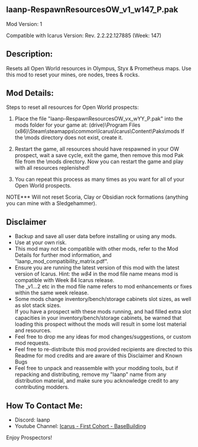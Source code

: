 laanp-RespawnResourcesOW_v1_w147_P.pak
----------------------------------------------------------------------
Mod Version: 1

Compatible with Icarus Version: Rev. 2.2.22.127885 (Week: 147)

## Description:
Resets all Open World resources in Olympus, Styx & Prometheus maps.  Use this mod to reset your mines, ore nodes, trees & rocks.    

## Mod Details:
Steps to reset all resources for Open World prospects: 
1. Place the file "laanp-RespawnResourcesOW_vx_wYY_P.pak" into the mods folder for your game at:
   (drive)\Program Files (x86)\Steam\steamapps\common\Icarus\Icarus\Content\Paks\mods
   If the \mods directory does not exist, create it.

2. Restart the game, all resources should have respawned in your OW prospect, wait a save cycle, exit the game, then 
   remove this mod Pak file from the \mods directory.  Now you can restart the game and play with all resources replenished!

3. You can repeat this process as many times as you want for all of your Open World prospects. 

NOTE*** Will not reset Scoria, Clay or Obsidian rock formations (anything you can mine with a Sledgehammer).


## Disclaimer
- Backup and save all user data before installing or using any mods.
- Use at your own risk.
- This mod may not be compatible with other mods, refer to the Mod Details for further mod information, and "laanp_mod_compatibility_matrix.pdf". 
- Ensure you are running the latest version of this mod with the latest version of Icarus.  Hint: the _w84_ in the mod file name means mod is compatible with Week 84 Icarus release.  
  The _v1...2 etc in the mod file name refers to mod enhancements or fixes within the same week release. 
- Some mods change inventory/bench/storage cabinets slot sizes, as well as slot stack sizes.  
  If you have a prospect with these mods running, and had filled extra slot capacities in your inventory/bench/storage cabinets, be warned that loading this prospect without the mods will result in some lost material and resources. 
- Feel free to drop me any ideas for mod changes/suggestions, or custom mod requests.
- Feel free to re-distribute this mod provided recipients are directed to this Readme for mod credits and are aware of this Disclaimer and Known Bugs
- Feel free to unpack and reassemble with your modding tools, but if repacking and distributing, remove my "laanp" name from any distribution material,
   and make sure you acknowledge credit to any contributing modders.

## How To Contact Me:

- Discord: laanp
- Youtube Channel: [Icarus - First Cohort - BaseBuilding](https://www.youtube.com/channel/UCQWq0BjD4mnUkAZgRwwigNQ) 

Enjoy Prospectors!




















































































































































